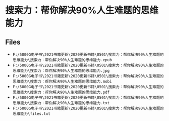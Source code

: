 # 搜索力：帮你解决90%人生难题的思维能力

## Files

- `F:/5000G电子书\2021书籍更新\2020更新书籍\0501\搜索力：帮你解决90%人生难题的思维能力\搜索力：帮你解决90%人生难题的思维能力.epub`
- `F:/5000G电子书\2021书籍更新\2020更新书籍\0501\搜索力：帮你解决90%人生难题的思维能力\搜索力：帮你解决90%人生难题的思维能力.jpg`
- `F:/5000G电子书\2021书籍更新\2020更新书籍\0501\搜索力：帮你解决90%人生难题的思维能力\搜索力：帮你解决90%人生难题的思维能力.mobi`
- `F:/5000G电子书\2021书籍更新\2020更新书籍\0501\搜索力：帮你解决90%人生难题的思维能力\搜索力：帮你解决90%人生难题的思维能力.pdf`
- `F:/5000G电子书\2021书籍更新\2020更新书籍\0501\搜索力：帮你解决90%人生难题的思维能力\搜索力：帮你解决90%人生难题的思维能力.txt`
- `F:/5000G电子书\2021书籍更新\2020更新书籍\0501\搜索力：帮你解决90%人生难题的思维能力\files.txt`
